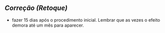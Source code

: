## ***Correção (Retoque)***


- fazer 15 dias após o procedimento inicial. Lembrar que as vezes o efeito demora até um mês para aparecer.

